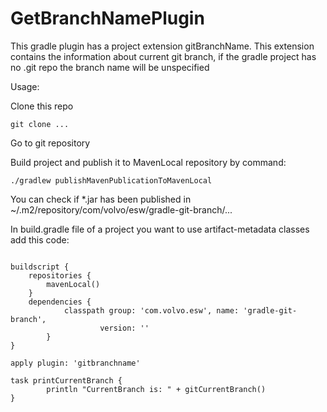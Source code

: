 # GetBranchNamePlugin
This gradle plugin has a project extension gitBranchName. This extension contains the information about current git branch,
if the gradle project has no .git repo the branch name will be unspecified

Usage:

Clone this repo
<pre><code>git clone ... </code></pre>

Go to git repository

Build project and publish it to MavenLocal repository by command:
<pre><code>./gradlew publishMavenPublicationToMavenLocal </code></pre>

You can check if *.jar has been published in
~/.m2/repository/com/volvo/esw/gradle-git-branch/...

In build.gradle file of a project you want to use artifact-metadata classes
add this code:

<pre><code>
buildscript {
    repositories {
        mavenLocal()
    }
    dependencies {
            classpath group: 'com.volvo.esw', name: 'gradle-git-branch',
                    version: '<current-version>'
        }
}

apply plugin: 'gitbranchname'

task printCurrentBranch {
        println "CurrentBranch is: " + gitCurrentBranch()
}
</code></pre>
